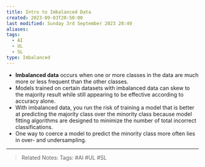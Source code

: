 ```yaml
---
title: Intro to Imbalanced Data
created: 2023-09-03T20:50:00
last modified: Sunday 3rd September 2023 20:49
aliases: 
tags:
  - AI
  - UL
  - SL
type: Imbalanced
---
```

- **Imbalanced data** occurs when one or more classes in the data are much more or less frequent than the other classes.
- Models trained on certain datasets with imbalanced data can skew to the majority result while still appearing to be effective according to accuracy alone.
- With imbalanced data, you run the risk of training a model that is better at predicting the majority class over the minority class because model fitting algorithms are designed to minimize the number of total incorrect classifications.
- One way to coerce a model to predict the minority class more often lies in over- and undersampling.
---
>Related Notes: 
>Tags: #AI #UL #SL 

